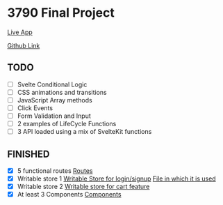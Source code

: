 # 3790 Final Project

[Live App](#)

[Github Link](https://github.com/brandonpretelt/final-project-3790)

## TODO

- [ ] Svelte Conditional Logic
- [ ] CSS animations and transitions
- [ ] JavaScript Array methods
- [ ] Click Events
- [ ] Form Validation and Input
- [ ] 2 examples of LifeCycle Functions
- [ ] 3 API loaded using a mix of SvelteKit functions

## FINISHED
- [x] 5 functional routes 
    [Routes](https://github.com/brandonpretelt/final-project-3790/tree/main/src/routes)
- [x] Writable store 1 
    [Writable Store for login/signup](https://github.com/brandonpretelt/final-project-3790/blob/main/src/lib/stores/users.js)
    [File in which it is used](https://github.com/brandonpretelt/final-project-3790/blob/ce52d92ffd95b3aef36dbc8ff8ced8a130b52ab3/src/lib/components/Header.svelte#L3)
- [x] Writable store 2
    [Writable store for cart feature](https://github.com/brandonpretelt/final-project-3790/tree/main/src/lib/stores)
- [x] At least 3 Components 
    [Components](https://github.com/brandonpretelt/final-project-3790/tree/main/src/lib/components)
